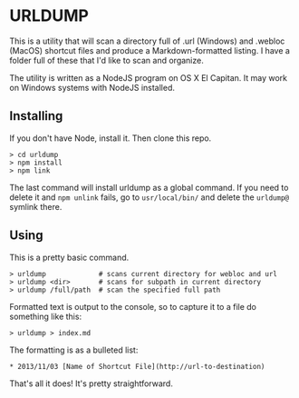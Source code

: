 # URLDUMP

This is a utility that will scan a directory full of .url (Windows) and .webloc (MacOS) shortcut files and produce a Markdown-formatted listing. I have a folder full of these that I'd like to scan and organize.

The utility is written as a NodeJS program on OS X El Capitan. It may work on Windows systems with NodeJS installed.

## Installing

If you don't have Node, install it. Then clone this repo.
```
> cd urldump
> npm install
> npm link
```
The last command will install urldump as a global command. If you need to delete it and `npm unlink` fails, go to `usr/local/bin/` and delete the `urldump@` symlink there.

## Using

This is a pretty basic command.
```
> urldump             # scans current directory for webloc and url
> urldump <dir>       # scans for subpath in current directory
> urldump /full/path  # scan the specified full path
```
Formatted text is output to the console, so to capture it to a file do something like this:
```
> urldump > index.md
```
The formatting is as a bulleted list:

`* 2013/11/03 [Name of Shortcut File](http://url-to-destination)`

That's all it does! It's pretty straightforward.
